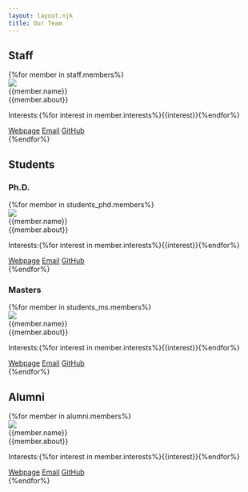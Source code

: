 ```yaml
---
layout: layout.njk
title: Our Team
---
```



## Staff
<div>
{%for member in staff.members%}
<div class="player">
<div class="player-image float-left">
        <img src="{{ '/assets/images/team/{{member.photo}}' | url }}" class="img-player">
</div>
<div class="player-content">
    <div class="player-header">
    <div class="player-title h5">{{member.name}}</div>
    </div>
    <div class="player-body">
        {{member.about}}
    </div>
        <div class="player-tags">
            <p> Interests:{%for interest in member.interests%}<span class="chip">{{interest}}</span>{%endfor%}</p>
        </div>
    <div class="player-footer">
    <a href="{{member.website}}" class="btn btn-primary">Webpage</a>
    <a href="sendto:{{member.email}}" class="btn btn-link">Email</a>
    <a href="{{member.github}}" class="btn btn-link">GitHub</a>
    </div>
</div>
</div>
{%endfor%}
</div>

## Students
### Ph.D.
<div>
{%for member in students_phd.members%}
<div class="player">
    <div class="player-image">
        <img src="{{ '/assets/images/team/{{member.photo}}' | url }}" class="img-player">
    </div>
    <div class="player-content">
        <div class="player-header">
            <div class="player-title h5">{{member.name}}</div>
        </div>
        <div class="player-body">
            {{member.about}}
        </div>
        <div class="player-tags">
            <p> Interests:{%for interest in member.interests%}<span class="chip">{{interest}}</span>{%endfor%}</p>
        </div>
        <div class="player-footer">
            <a href="{{member.website}}" class="btn btn-primary">Webpage</a>
            <a href="sendto:{{member.email}}" class="btn btn-link">Email</a>
            <a href="{{member.github}}" class="btn btn-link">GitHub</a>
        </div>
    </div>
</div>
{%endfor%}
</div>

### Masters
<div>
{%for member in students_ms.members%}
<div class="player">
<div class="player-image float-left">
        <img src="{{ '/assets/images/team/{{member.photo}}' | url }}" class="img-player">
</div>
<div class="player-content">
    <div class="player-header">
    <div class="player-title h5">{{member.name}}</div>
    </div>
    <div class="player-body">
        {{member.about}}
    </div>
    <div class="player-tags">
            <p> Interests:{%for interest in member.interests%}<span class="chip">{{interest}}</span>{%endfor%}</p>
        </div>
    <div class="player-footer">
    <a href="{{member.website}}" class="btn btn-primary">Webpage</a>
    <a href="sendto:{{member.email}}" class="btn btn-link">Email</a>
    <a href="{{member.github}}" class="btn btn-link">GitHub</a>
    </div>
</div>
</div>
{%endfor%}
</div>

## Alumni
<div>
{%for member in alumni.members%}
<div class="player">
<div class="player-image float-left">
        <img src="{{ '/assets/images/team/{{member.photo}}' | url }}" class="img-player">
</div>
<div class="player-content">
    <div class="player-header">
    <div class="player-title h5">{{member.name}}</div>
    </div>
    <div class="player-body">
        {{member.about}}
    </div>
    <div class="player-tags">
            <p> Interests:{%for interest in member.interests%}<span class="chip">{{interest}}</span>{%endfor%}</p>
    </div>
    <div class="player-footer">
    <a href="{{member.website}}" class="btn btn-primary">Webpage</a>
    <a href="sendto:{{member.email}}" class="btn btn-link">Email</a>
    <a href="{{member.github}}" class="btn btn-link">GitHub</a>
    </div>
</div>
</div>
{%endfor%}
</div>


